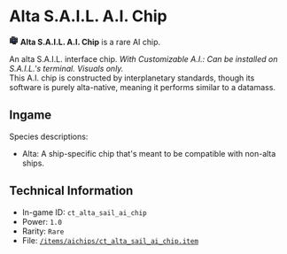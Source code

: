 # Alta S.A.I.L. A.I. Chip

<img src="https://raw.githubusercontent.com/Ceterai/Enternia/main/items/aichips/ct_alta_sail_ai_chip.png" alt="Alta S.A.I.L. A.I. Chip icon" loading="lazy" height=16px width="auto" /> **Alta S.A.I.L. A.I. Chip** is a rare AI chip.

An alta S.A.I.L. interface chip. _With Customizable A.I.: Can be installed on S.A.I.L.'s terminal. Visuals only._  
This A.I. chip is constructed by interplanetary standards, though its software is purely alta-native, meaning it performs similar to a datamass.

## Ingame

Species descriptions:

- Alta: A ship-specific chip that's meant to be compatible with non-alta ships.

## Technical Information

- In-game ID: `ct_alta_sail_ai_chip`
- Power: `1.0`
- Rarity: `Rare`
- File: [`/items/aichips/ct_alta_sail_ai_chip.item`](https://github.com/Ceterai/Enternia/blob/main/items/aichips/ct_alta_sail_ai_chip.item)
